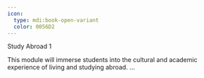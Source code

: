 ```yaml
---
icon:
  type: mdi:book-open-variant
  color: 0056D2
---
```

Study Abroad 1

This module will immerse students into the cultural and academic experience of living and studying abroad. ... 
